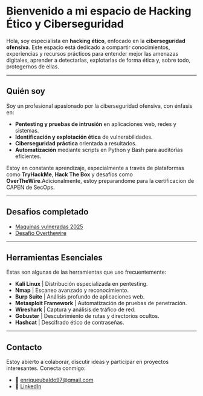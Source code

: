 # Bienvenido a mi espacio de Hacking Ético y Ciberseguridad

Hola, soy especialista en **hacking ético**, enfocado en la **ciberseguridad ofensiva**. Este espacio está dedicado a compartir conocimientos, experiencias y recursos prácticos para entender mejor las amenazas digitales, aprender a detectarlas, explotarlas de forma ética y, sobre todo, protegernos de ellas.

---

## Quién soy

Soy un profesional apasionado por la ciberseguridad ofensiva, con énfasis en:

- **Pentesting y pruebas de intrusión** en aplicaciones web, redes y sistemas.
- **Identificación y explotación ética** de vulnerabilidades.
- **Ciberseguridad práctica** orientada a resultados.
- **Automatización** mediante scripts en Python y Bash para auditorías eficientes.

Estoy en constante aprendizaje, especialmente a través de plataformas como **TryHackMe**, **Hack The Box** y desafíos como **OverTheWire**.Adicionalmente, estoy preparandome para la certificacion de CAPEN de SecOps.

---

## Desafios completado
- [Maquinas vulneradas 2025](https://herrius.gitbook.io/herrius/2025-maquina-vulneradas)
- [Desafio Overthewire](https://herrius.gitbook.io/herrius/desafio-overthewire)

---

## Herramientas Esenciales

Estas son algunas de las herramientas que uso frecuentemente:

- **Kali Linux** | Distribución especializada en pentesting.
- **Nmap** | Escaneo avanzado y reconocimiento.
- **Burp Suite** | Análisis profundo de aplicaciones web.
- **Metasploit Framework** | Automatización de pruebas de penetración.
- **Wireshark** | Captura y análisis de tráfico de red.
- **Gobuster** | Descubrimiento de rutas y directorios ocultos.
- **Hashcat** | Descifrado ético de contraseñas.

---

## Contacto

Estoy abierto a colaborar, discutir ideas y participar en proyectos interesantes. Conecta conmigo:

- 📧 [enriqueubaldo97@gmail.com](mailto:enriqueubaldo97@gmail.com)
- 💼 [LinkedIn](https://www.linkedin.com/in/herrius/)


